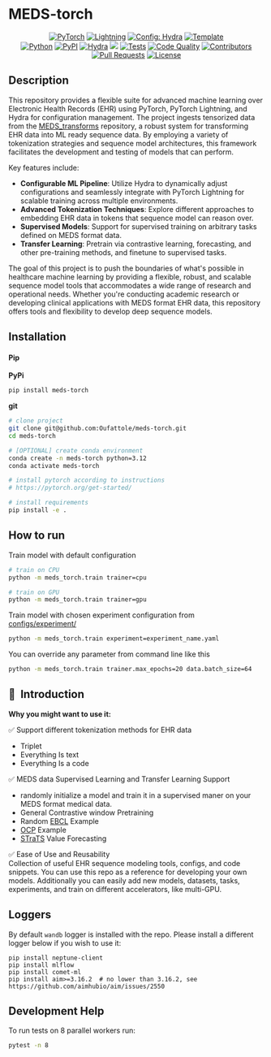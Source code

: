 # MEDS-torch

<p align="center">
  <a href="https://pytorch.org/get-started/locally/"><img alt="PyTorch" src="https://img.shields.io/badge/PyTorch-ee4c2c?logo=pytorch&logoColor=white"></a>
  <a href="https://pytorchlightning.ai/"><img alt="Lightning" src="https://img.shields.io/badge/-Lightning-792ee5?logo=pytorchlightning&logoColor=white"></a>
  <a href="https://hydra.cc/"><img alt="Config: Hydra" src="https://img.shields.io/badge/Config-Hydra-89b8cd"></a>
  <a href="https://github.com/ashleve/lightning-hydra-template"><img alt="Template" src="https://img.shields.io/badge/-Lightning--Hydra--Template-017F2F?style=flat&logo=github&labelColor=gray"></a><br>
  <a href="https://www.python.org/downloads/release/python-3100/"><img alt="Python" src="https://img.shields.io/badge/-Python_3.12+-blue?logo=python&logoColor=white"></a>
  <a href="https://pypi.org/project/meds-torch/"><img alt="PyPI" src="https://img.shields.io/badge/PyPI-v0.0.1a1-blue?logoColor=blue"></a>
  <a href="https://hydra.cc/"><img alt="Hydra" src="https://img.shields.io/badge/Config-Hydra_1.3-89b8cd"></a>
  <a href="https://codecov.io/github/Oufattole/meds-torch"><img src="https://codecov.io/github/Oufattole/meds-torch/graph/badge.svg?token=BV119L5JQJ"/></a>
  <a href="https://github.com/Oufattole/meds-torch/actions/workflows/tests.yaml"><img alt="Tests" src="https://github.com/Oufattole/meds-torch/actions/workflows/tests.yaml/badge.svg"></a>
  <a href="https://github.com/Oufattole/meds-torch/actions/workflows/code-quality-main.yaml"><img alt="Code Quality" src="https://github.com/Oufattole/meds-torch/actions/workflows/code-quality-main.yaml/badge.svg"></a>
  <a href="https://github.com/Oufattole/meds-torch/graphs/contributors"><img alt="Contributors" src="https://img.shields.io/github/contributors/oufattole/meds-torch.svg"></a>
  <a href="https://github.com/Oufattole/meds-torch/pulls"><img alt="Pull Requests" src="https://img.shields.io/badge/PRs-welcome-brightgreen.svg"></a>
  <a href="https://github.com/Oufattole/meds-torch#license"><img alt="License" src="https://img.shields.io/badge/License-MIT-green.svg?labelColor=gray"></a>
</p>

<!--   <a href='https://meds-torch.readthedocs.io/en/latest/?badge=latest'><img src='https://readthedocs.org/projects/meds-torch/badge/?version=latest' alt='Documentation Status' /></a> -->

## Description

This repository provides a flexible suite for advanced machine learning over Electronic Health Records (EHR) using PyTorch, PyTorch Lightning, and Hydra for configuration management. The project ingests tensorized data from the [MEDS_transforms](<>) repository, a robust system for transforming EHR data into ML ready sequence data. By employing a variety of tokenization strategies and sequence model architectures, this framework facilitates the development and testing of models that can perform.

Key features include:

- **Configurable ML Pipeline**: Utilize Hydra to dynamically adjust configurations and seamlessly integrate with PyTorch Lightning for scalable training across multiple environments.
- **Advanced Tokenization Techniques**: Explore different approaches to embedding EHR data in tokens that sequence model can reason over.
- **Supervised Models**: Support for supervised training on arbitrary tasks defined on MEDS format data.
- **Transfer Learning**: Pretrain via contrastive learning, forecasting, and other pre-training methods, and finetune to supervised tasks.

The goal of this project is to push the boundaries of what's possible in healthcare machine learning by providing a flexible, robust, and scalable sequence model tools that accommodates a wide range of research and operational needs. Whether you're conducting academic research or developing clinical applications with MEDS format EHR data, this repository offers tools and flexibility to develop deep sequence models.

## Installation

#### Pip

**PyPi**

```bash
pip install meds-torch
```

**git**

```bash
# clone project
git clone git@github.com:Oufattole/meds-torch.git
cd meds-torch

# [OPTIONAL] create conda environment
conda create -n meds-torch python=3.12
conda activate meds-torch

# install pytorch according to instructions
# https://pytorch.org/get-started/

# install requirements
pip install -e .
```

## How to run

Train model with default configuration

```bash
# train on CPU
python -m meds_torch.train trainer=cpu

# train on GPU
python -m meds_torch.train trainer=gpu
```

Train model with chosen experiment configuration from [configs/experiment/](configs/experiment/)

```bash
python -m meds_torch.train experiment=experiment_name.yaml
```

You can override any parameter from command line like this

```bash
python -m meds_torch.train trainer.max_epochs=20 data.batch_size=64
```

## 📌  Introduction

**Why you might want to use it:**

✅ Support different tokenization methods for EHR data <br>

- Triplet
- Everything Is text
- Everything Is a code

✅ MEDS data Supervised Learning and Transfer Learning Support <br>

- randomly initialize a model and train it in a supervised maner on your MEDS format medical data.
- General Contrastive window Pretraining
- Random [EBCL](https://arxiv.org/abs/2312.10308) Example
- [OCP](https://arxiv.org/abs/2111.02599) Example
- [STraTS](https://arxiv.org/abs/2107.14293) Value Forecasting

✅ Ease of Use and Reusability <br>
Collection of useful EHR sequence modeling tools, configs, and code snippets. You can use this repo as a reference for developing your own models. Additionally you can easily add new models, datasets, tasks, experiments, and train on different accelerators, like multi-GPU.

## Loggers

By default `wandb` logger is installed with the repo. Please install a different logger below if you wish to use it:

```console
pip install neptune-client
pip install mlflow
pip install comet-ml
pip install aim>=3.16.2  # no lower than 3.16.2, see https://github.com/aimhubio/aim/issues/2550
```

## Development Help

To run tests on 8 parallel workers run:

```bash
pytest -n 8
```
